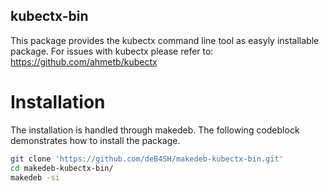 kubectx-bin
---

This package provides the kubectx command line tool as easyly installable package.
For issues with kubectx please refer to: https://github.com/ahmetb/kubectx

# Installation

The installation is handled through makedeb. The following codeblock demonstrates how to install the package.

```bash
git clone 'https://github.com/deB4SH/makedeb-kubectx-bin.git'
cd makedeb-kubectx-bin/
makedeb -si
```

   

   